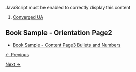 ﻿

JavaScript must be enabled to correctly display this content

  1. [Converged UA](index.md)

## Book Sample - Orientation Page2

  * [Book Sample - Content Page3 Bullets and Numbers](book-sample--content-page3-bullets-and-numbers-12437324253.md)


[← Previous](this-is-a-heading1-12437324163.md)

[Next →](book-sample--content-page3-bullets-and-numbers-12437324253.md)
